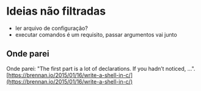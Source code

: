# Ideias não filtradas

* ler arquivo de configuração?
* executar comandos é um requisito, passar argumentos vai junto

## Onde parei

Onde parei: "The first part is a lot of declarations. If you hadn’t noticed, ...".
[https://brennan.io/2015/01/16/write-a-shell-in-c/](https://brennan.io/2015/01/16/write-a-shell-in-c/)
